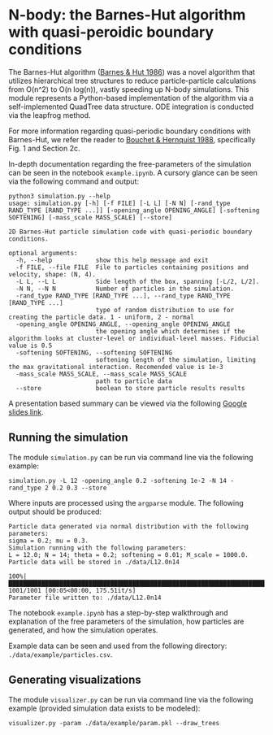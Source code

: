 # N-body: the Barnes-Hut algorithm with quasi-peroidic boundary conditions

The Barnes-Hut algorithm ([Barnes & Hut 1986](https://ui.adsabs.harvard.edu/abs/1986Natur.324..446B/abstract)) was a novel algorithm that utilizes hierarchical tree structures to reduce particle-particle calculations from O(n^2) to O(n log(n)), vastly speeding up N-body simulations. This module represents a Python-based implementation of the algorithm via a self-implemented QuadTree data structure. ODE integration is conducted via the leapfrog method.

For more information regarding quasi-periodic boundary conditions with Barnes-Hut, we refer the reader to [Bouchet & Hernquist 1988](https://ui.adsabs.harvard.edu/abs/1988ApJS...68..521B), specifically Fig. 1 and Section 2c. 

In-depth documentation regarding the free-parameters of the simulation can be seen in the notebook `example.ipynb`. A cursory glance can be seen via the following command and output: 

```
python3 simulation.py --help
usage: simulation.py [-h] [-f FILE] [-L L] [-N N] [-rand_type RAND_TYPE [RAND_TYPE ...]] [-opening_angle OPENING_ANGLE] [-softening SOFTENING] [-mass_scale MASS_SCALE] [--store]

2D Barnes-Hut particle simulation code with quasi-periodic boundary conditions.

optional arguments:
  -h, --help            show this help message and exit
  -f FILE, --file FILE  File to particles containing positions and velocity, shape: (N, 4).
  -L L, --L L           Side length of the box, spanning [-L/2, L/2].
  -N N, --N N           Number of particles in the simulation.
  -rand_type RAND_TYPE [RAND_TYPE ...], --rand_type RAND_TYPE [RAND_TYPE ...]
                        type of random distribution to use for creating the particle data. 1 - uniform, 2 - normal
  -opening_angle OPENING_ANGLE, --opening_angle OPENING_ANGLE
                        the opening angle which determines if the algorithm looks at cluster-level or individual-level masses. Fiducial value is 0.5
  -softening SOFTENING, --softening SOFTENING
                        softening length of the simulation, limiting the max gravitational interaction. Recomended value is 1e-3
  -mass_scale MASS_SCALE, --mass_scale MASS_SCALE
                        path to particle data
  --store               boolean to store particle results results
```  

A presentation based summary can be viewed via the following [Google slides link](https://docs.google.com/presentation/d/1D0xXtax_BdveVjTFs1x-myLu-NqF3165VPx6DBuV6GU/edit?usp=sharing).

## Running the simulation 

The module `simulation.py` can be run via command line via the following example: 

```simulation.py -L 12 -opening_angle 0.2 -softening 1e-2 -N 14 -rand_type 2 0.2 0.3 --store```

Where inputs are processed using the `argparse` module. The following output should be produced: 

```
Particle data generated via normal distribution with the following parameters: 
sigma = 0.2; mu = 0.3.
Simulation running with the following parameters:
L = 12.0; N = 14; theta = 0.2; softening = 0.01; M_scale = 1000.0.
Particle data will be stored in ./data/L12.0n14

100%|███████████████████████████████████████████████████████████████████████████████████████████████████████████████████████████████████████████████████████████████| 1001/1001 [00:05<00:00, 175.51it/s]
Parameter file written to: ./data/L12.0n14
```

The notebook `example.ipynb` has a step-by-step walkthrough and explanation of the free parameters of the simulation, how particles are generated, and how the simulation operates. 

Example data can be seen and used from the following directory: `./data/example/particles.csv`. 

## Generating visualizations 

The module `visualizer.py` can be run via command line via the following example (provided simulation data exists to be modeled): 

```visualizer.py -param ./data/example/param.pkl --draw_trees```

